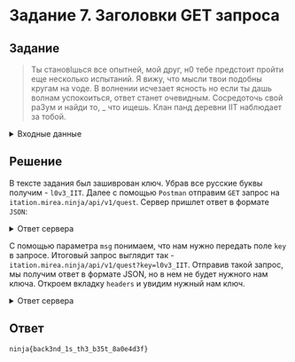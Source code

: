 # Задание 7. Заголовки GET запроса

## Задание

> Ты становlшься все опытней, мой друг, н0 тебе предстоит пройти еще несколько испытаний. Я вижу, что мысли твои подобны кругам на vоде. В волнении исчезает ясность но если ты дашь волнам успокоиться, ответ станет очевидным. Сосредоточь свой ра3ум и найди то, \_ что ищешь. Клан панд деревни IIT наблюдает за тобой.

<details>
    <summary>Входные данные</summary>
    7474747, prod.app.mirea.ninja/connect/db/jj2j2j\n201202, itation.mirea.ninja/api/v1/quest\n92992, db.mirea.ninja/?user=admin&pass=v3ry_s3cr3t
</details>

## Решение

В тексте задания был зашиврован ключ. Убрав все русские буквы получим - `l0v3_IIT`. Далее с помощью `Postman` отправим `GET` запрос на `itation.mirea.ninja/api/v1/quest`. Сервер пришлет ответ в формате `JSON`:
<details>
    <summary>Ответ сервера</summary>

```json
{
"detail": [
        {
            "loc": [
                "query",
                "key"
            ],
            "msg": "field required",
            "type": "value_error.missing"
        }
    ]
}
```
</details>

С помощью параметра `msg` понимаем, что нам нужно передать поле `key` в запросе. Итоговый запрос выглядит так - `itation.mirea.ninja/api/v1/quest?key=l0v3_IIT`. Отправив такой запрос, мы получим ответ в формате JSON, но в нем не будет нужного нам ключа. Откроем вкладку `headers` и увидим нужный нам ключ.

<details>
    <summary>Ответ сервера</summary>

```json
{
    "message":"Happy Birthday IIT!"
}
```
</details>

## Ответ

`ninja{back3nd_1s_th3_b35t_8a0e4d3f}`
